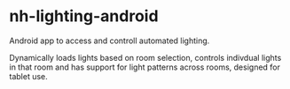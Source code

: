 # nh-lighting-android
Android app to access and controll automated lighting.

Dynamically loads lights based on room selection, controls indivdual lights in that room and has support for light patterns across rooms, designed for tablet use.
